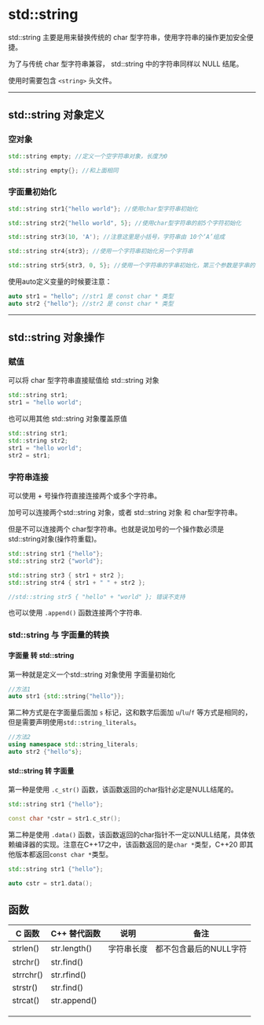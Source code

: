 # std::string

std::string 主要是用来替换传统的 char 型字符串，使用字符串的操作更加安全便捷。

为了与传统 char 型字符串兼容， std::string 中的字符串同样以 NULL 结尾。

使用时需要包含 `<string>` 头文件。

----

## std::string 对象定义

### 空对象

```cpp
std::string empty; //定义一个空字符串对象，长度为0

std::string empty{}; //和上面相同
```

### 字面量初始化

```cpp
std::string str1{"hello world"}; //使用char型字符串初始化

std::string str2{"hello world", 5}; //使用char型字符串的前5个字符初始化

std::string str3(10, 'A'); //注意这里是小括号，字符串由 10个‘A’组成

std::string str4{str3}; //使用一个字符串初始化另一个字符串

std::string str5{str3, 0, 5}; //使用一个字符串的字串初始化，第三个参数是字串的长度，不是索引
```

使用auto定义变量的时候要注意：

```cpp
auto str1 = "hello"; //str1 是 const char * 类型
auto str2 {"hello"}; //str2 是 const char * 类型
```

---

## std::string 对象操作

### 赋值

可以将 char 型字符串直接赋值给 std::string 对象

```cpp
std::string str1;
str1 = "hello world";
```

也可以用其他 std::string 对象覆盖原值

```cpp
std::string str1;
std::string str2;
str1 = "hello world";
str2 = str1;
```

### 字符串连接

可以使用 + 号操作符直接连接两个或多个字符串。 

加号可以连接两个std::string 对象，或者 std::string 对象 和 char型字符串。

但是不可以连接两个 char型字符串。也就是说加号的一个操作数必须是std::string对象(操作符重载)。

```cpp
std::string str1 {"hello"};
std::string str2 {"world"};

std::string str3 { str1 + str2 };
std::string str4 { str1 + " " + str2 };

//std::string str5 { "hello" + "world" }; 错误不支持
```

也可以使用 `.append()` 函数连接两个字符串.



### std::string 与 字面量的转换

#### 字面量 转 std::string

第一种就是定义一个std::string 对象使用 字面量初始化

```cpp
//方法1
auto str1 {std::string{"hello"}};
```

第二种方式是在字面量后面加 `s` 标记，这和数字后面加 `u`/`lu`/`f` 等方式是相同的，但是需要声明使用`std::string_literals`。

```cpp
//方法2
using namespace std::string_literals;
auto str2 {"hello"s};
```

#### std::string 转 字面量

第一种是使用 `.c_str()` 函数，该函数返回的char指针必定是NULL结尾的。

```cpp
std::string str1 {"hello"};

const char *cstr = str1.c_str();
```

第二种是使用 `.data()` 函数，该函数返回的char指针不一定以NULL结尾，具体依赖编译器的实现。注意在C++17之中，该函数返回的是`char *`类型，C++20 即其他版本都返回`const char *`类型。

```cpp
std::string str1 {"hello"};

auto cstr = str1.data();
```

## 函数

| C 函数      | C++ 替代函数     | 说明    | 备注            |
| --------- |:------------ | ----- | ------------- |
| strlen()  | str.length() | 字符串长度 | 都不包含最后的NULL字符 |
| strchr()  | str.find()   |       |               |
| strrchr() | str.rfind()  |       |               |
| strstr()  | str.find()   |       |               |
| strcat()  | str.append() |       |               |
|           |              |       |               |
|           |              |       |               |
|           |              |       |               |